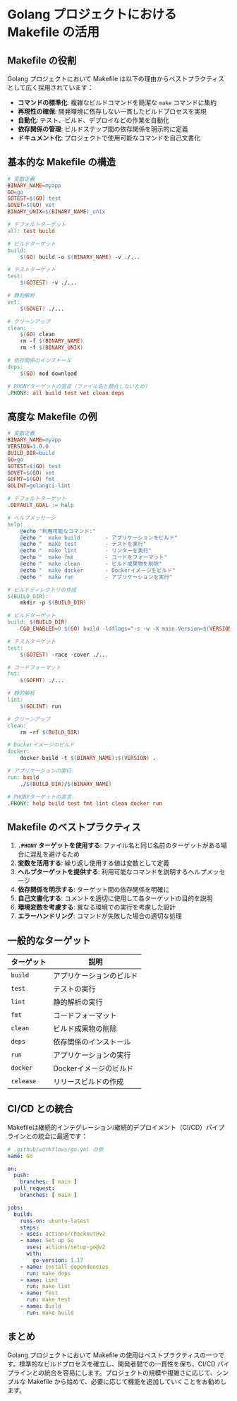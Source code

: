 # Golang プロジェクトにおける Makefile の活用

## Makefile の役割

Golang プロジェクトにおいて Makefile は以下の理由からベストプラクティスとして広く採用されています：

- **コマンドの標準化**: 複雑なビルドコマンドを簡潔な `make` コマンドに集約
- **再現性の確保**: 開発環境に依存しない一貫したビルドプロセスを実現
- **自動化**: テスト、ビルド、デプロイなどの作業を自動化
- **依存関係の管理**: ビルドステップ間の依存関係を明示的に定義
- **ドキュメント化**: プロジェクトで使用可能なコマンドを自己文書化

## 基本的な Makefile の構造

```makefile
# 変数定義
BINARY_NAME=myapp
GO=go
GOTEST=$(GO) test
GOVET=$(GO) vet
BINARY_UNIX=$(BINARY_NAME)_unix

# デフォルトターゲット
all: test build

# ビルドターゲット
build:
	$(GO) build -o $(BINARY_NAME) -v ./...

# テストターゲット
test:
	$(GOTEST) -v ./...

# 静的解析
vet:
	$(GOVET) ./...

# クリーンアップ
clean:
	$(GO) clean
	rm -f $(BINARY_NAME)
	rm -f $(BINARY_UNIX)

# 依存関係のインストール
deps:
	$(GO) mod download

# PHONYターゲットの宣言（ファイル名と競合しないため）
.PHONY: all build test vet clean deps
```

## 高度な Makefile の例

```makefile
# 変数定義
BINARY_NAME=myapp
VERSION=1.0.0
BUILD_DIR=build
GO=go
GOTEST=$(GO) test
GOVET=$(GO) vet
GOFMT=$(GO) fmt
GOLINT=golangci-lint

# デフォルトターゲット
.DEFAULT_GOAL := help

# ヘルプメッセージ
help:
	@echo "利用可能なコマンド:"
	@echo "  make build        - アプリケーションをビルド"
	@echo "  make test         - テストを実行"
	@echo "  make lint         - リンターを実行"
	@echo "  make fmt          - コードをフォーマット"
	@echo "  make clean        - ビルド成果物を削除"
	@echo "  make docker       - Dockerイメージをビルド"
	@echo "  make run          - アプリケーションを実行"

# ビルドディレクトリの作成
$(BUILD_DIR):
	mkdir -p $(BUILD_DIR)

# ビルドターゲット
build: $(BUILD_DIR)
	CGO_ENABLED=0 $(GO) build -ldflags="-s -w -X main.Version=$(VERSION)" -o $(BUILD_DIR)/$(BINARY_NAME) ./cmd/$(BINARY_NAME)

# テストターゲット
test:
	$(GOTEST) -race -cover ./...

# コードフォーマット
fmt:
	$(GOFMT) ./...

# 静的解析
lint:
	$(GOLINT) run

# クリーンアップ
clean:
	rm -rf $(BUILD_DIR)

# Dockerイメージのビルド
docker:
	docker build -t $(BINARY_NAME):$(VERSION) .

# アプリケーションの実行
run: build
	./$(BUILD_DIR)/$(BINARY_NAME)

# PHONYターゲットの宣言
.PHONY: help build test fmt lint clean docker run
```

## Makefile のベストプラクティス

1. **`.PHONY` ターゲットを使用する**: ファイル名と同じ名前のターゲットがある場合に混乱を避けるため
2. **変数を活用する**: 繰り返し使用する値は変数として定義
3. **ヘルプターゲットを提供する**: 利用可能なコマンドを説明するヘルプメッセージ
4. **依存関係を明示する**: ターゲット間の依存関係を明確に
5. **自己文書化する**: コメントを適切に使用して各ターゲットの目的を説明
6. **環境変数を考慮する**: 異なる環境での実行を考慮した設計
7. **エラーハンドリング**: コマンドが失敗した場合の適切な処理

## 一般的なターゲット

| ターゲット | 説明 |
|------------|------|
| `build`    | アプリケーションのビルド |
| `test`     | テストの実行 |
| `lint`     | 静的解析の実行 |
| `fmt`      | コードフォーマット |
| `clean`    | ビルド成果物の削除 |
| `deps`     | 依存関係のインストール |
| `run`      | アプリケーションの実行 |
| `docker`   | Dockerイメージのビルド |
| `release`  | リリースビルドの作成 |

## CI/CD との統合

Makefileは継続的インテグレーション/継続的デプロイメント（CI/CD）パイプラインとの統合に最適です：

```yaml
# .github/workflows/go.yml の例
name: Go

on:
  push:
    branches: [ main ]
  pull_request:
    branches: [ main ]

jobs:
  build:
    runs-on: ubuntu-latest
    steps:
    - uses: actions/checkout@v2
    - name: Set up Go
      uses: actions/setup-go@v2
      with:
        go-version: 1.17
    - name: Install dependencies
      run: make deps
    - name: Lint
      run: make lint
    - name: Test
      run: make test
    - name: Build
      run: make build
```

## まとめ

Golang プロジェクトにおいて Makefile の使用はベストプラクティスの一つです。標準的なビルドプロセスを確立し、開発者間での一貫性を保ち、CI/CD パイプラインとの統合を容易にします。プロジェクトの規模や複雑さに応じて、シンプルな Makefile から始めて、必要に応じて機能を追加していくことをお勧めします。
